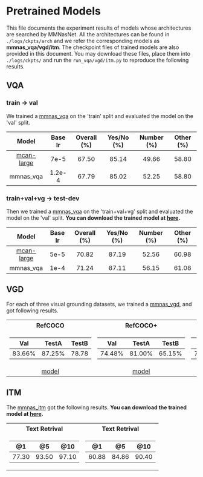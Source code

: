 # Pretrained Models

This file documents the experiment results of models whose architectures are searched by MMNasNet. All the architectures can be found in `./logs/ckpts/arch` and we refer the corresponding models as **mmnas_vqa/vgd/itm**. The checkpoint files of trained models are also provided in this document. You may download these files, place them into `./logs/ckpts/` and run the `run_vqa/vgd/itm.py` to reproduce the following results.

## VQA

### train -> val

We trained a [mmnas_vqa](logs/ckpts/arch/mmnas_vqa.json) on the 'train' split and evaluated the model on the 'val' split.

| Model                                                                                  | Base lr | Overall (%) | Yes/No (%) | Number (%) | Other (%) |
|:--------------------------------------------------------------------------------------:|:-------:|:-----------:|:----------:|:----------:|:---------:|
| [mcan-large](https://github.com/MILVLG/openvqa/tree/master/configs/vqa/mcan_large.yml) | 7e-5    | 67.50       | 85.14      | 49.66      | 58.80     |
| mmnas_vqa | 1.2e-4    | 67.79       | 85.02      | 52.25      | 58.80     |

### train+val+vg -> test-dev

Then we trained a [mmnas_vqa](logs/ckpts/arch/mmnas_vqa.json) on the 'train+val+vg' split and evaluated the model on the 'val' split. **You can download the trained model at [here](./).**

| Model                                                                                  | Base lr | Overall (%) | Yes/No (%) | Number (%) | Other (%) | 
|:--------------------------------------------------------------------------------------:|:-------:|:-----------:|:----------:|:----------:|:---------:|
| [mcan-large](https://github.com/MILVLG/openvqa/tree/master/configs/vqa/mcan_large.yml) | 5e-5    | 70.82       | 87.19      | 52.56      | 60.98     |
| mmnas_vqa | 1e-4    | 71.24       | 87.11      | 56.15      | 61.08     |

## VGD

For each of three visual grounding datasets, we trained a [mmnas_vgd](./logs/ckpts/arch/mmnas_itm.json), and got following results.

<table>
<tr><th> RefCOCO </th><th> RefCOCO+ </th><th> RefCOCORg </th></tr>
<tr><td>

| Val     | TestA   | TestB |
| :-------: | :-------: | :-----: |
| 83.66\% | 87.25\% | 78.78 |
</td><td>

| Val     | TestA   | TestB   |
| :-------: | :-------: | :-----: |
| 74.48\% | 81.00\% | 65.15\% |
</td><td>

| Val     | Test    |
| :-------: | :-------: |
| 74.59\% | 75.42\% |
</td></tr> 
<tr> 
    <td align="center"> <a href="https://awma1-my.sharepoint.com/:u:/g/personal/yuz_l0_tn/Ea0S0zcCV45GhVqWOeW0PHoBKkh6NwJRyVpCh8-cmpwFOA?e=IKJ09r">model</a> </td> 
    <td align="center"> <a href="https://awma1-my.sharepoint.com/:u:/g/personal/yuz_l0_tn/EVU2eXV6RLpCiHrDMOBtNLwB1hN0Kn88pC1lKEXCDUfZGQ?e=9yM1GF">model</a> </td> 
    <td align="center"> <a href="https://awma1-my.sharepoint.com/:u:/g/personal/yuz_l0_tn/EVU2eXV6RLpCiHrDMOBtNLwB1hN0Kn88pC1lKEXCDUfZGQ?e=9yM1GF">model</a> </td> 
</tr>
</table>

## ITM

The [mmnas_itm](./logs/ckpts/arch/mmnas_itm.json) got the following results. **You can download the trained model at [here](https://awma1-my.sharepoint.com/:u:/g/personal/yuz_l0_tn/EYGlpkid3SJHoRUCsPy0x0sBPp3U5-8hLke7OJb9WGXNRw?e=fMsOap).**

<table>
<tr><th> Text Retrival </th><th> Text Retrival</th></tr>
<tr><td>

| @1    | @5    | @10   |
| :-----: | :-----: | :-----: |
| 77.30 | 93.50 | 97.10 |

</td><td>

| @1    | @5    | @10   |
| :-----: | :-----: | :-----: |
| 60.88 | 84.86 | 90.40 |
</td></tr> 
</table>